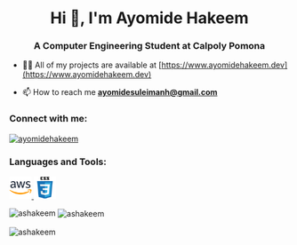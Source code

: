 <h1 align="center">Hi 👋, I'm Ayomide Hakeem</h1>
<h3 align="center">A Computer Engineering Student at Calpoly Pomona</h3>

- 👨‍💻 All of my projects are available at [https://www.ayomidehakeem.dev](https://www.ayomidehakeem.dev)

- 📫 How to reach me **ayomidesuleimanh@gmail.com**

<h3 align="left">Connect with me:</h3>
<p align="left">
<a href="https://linkedin.com/in/ayomidehakeem" target="blank"><img align="center" src="https://raw.githubusercontent.com/rahuldkjain/github-profile-readme-generator/master/src/images/icons/Social/linked-in-alt.svg" alt="ayomidehakeem" height="30" width="40" fill="white" /></a>
</p>

<h3 align="left">Languages and Tools:</h3>
<p align="left"> 
    <a href="https://aws.amazon.com" target="_blank" rel="noreferrer">
        <img src="https://raw.githubusercontent.com/devicons/devicon/master/icons/amazonwebservices/amazonwebservices-original-wordmark.svg" alt="aws" width="40" height="40" fill="white"/>
    </a> 
    <a href="https://www.w3schools.com/css/" target="_blank" rel="noreferrer">
        <img src="https://raw.githubusercontent.com/devicons/devicon/master/icons/css3/css3-original-wordmark.svg" alt="css3" width="40" height="40" fill="white"/>
    </a> 
    <!-- Add fill="white" to all other img tags for SVG icons -->
</p>

<p><img align="left" src="https://github-readme-stats.vercel.app/api/top-langs?username=ashakeem&show_icons=true&locale=en&layout=compact" alt="ashakeem" /></p>

<p>&nbsp;<img align="center" src="https://github-readme-stats.vercel.app/api?username=ashakeem&show_icons=true&locale=en" alt="ashakeem" /></p>

<p><img align="center" src="https://github-readme-streak-stats.herokuapp.com/?user=ashakeem&" alt="ashakeem" /></p>
